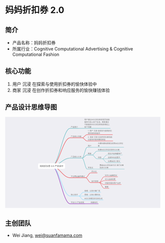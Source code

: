 # 妈妈折扣券 2.0
## 简介
* 产品名称：妈妈折扣券
* 所属行业：Cognitive Computational Advertising & Cognitive Computational Fashion

## 核心功能
1. 用户 沉浸 在探索与使用折扣券的愉快体验中
2. 商家 沉浸 在创作折扣券和响应服务的愉快赚钱体验

## 产品设计思维导图
![](./docs/ProductDesign.png)

## 主创团队
* Wei Jiang, wei@suanfamama.com
